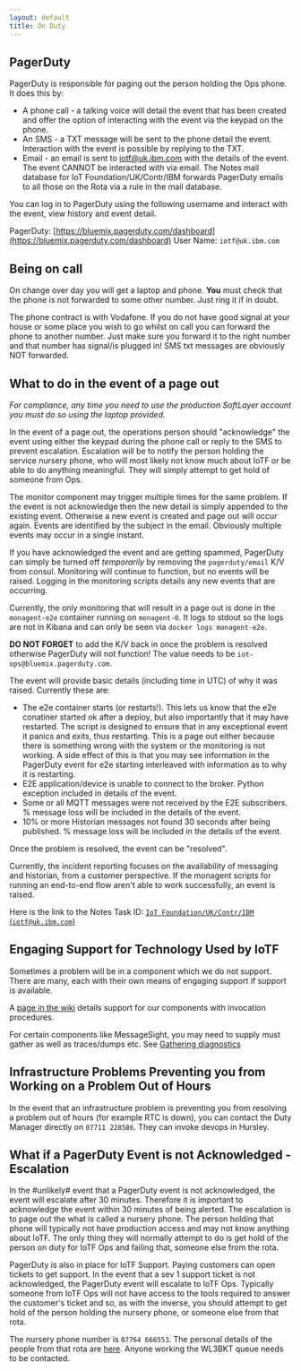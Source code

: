 ```yaml
---
layout: default
title: On Duty
---
```

## PagerDuty ##
PagerDuty is responsible for paging out the person holding the Ops phone.  It does this by:

* A phone call - a talking voice will detail the event that has been created and offer the option of interacting with the event via the keypad on the phone.
* An SMS - a TXT message will be sent to the phone detail the event.  Interaction with the event is possible by replying to the TXT.
* Email - an email is sent to iotf@uk.ibm.com with the details of the event.  The event CANNOT be interacted with via email.  The Notes mail database for IoT Foundation/UK/Contr/IBM forwards PagerDuty emails to all those on the Rota via a rule in the mail database.

You can log in to PagerDuty using the following username and interact with the event, view history and event detail.

PagerDuty: [https://bluemix.pagerduty.com/dashboard](https://bluemix.pagerduty.com/dashboard)
User Name: `iotf@uk.ibm.com`

## Being on call ##
On change over day you will get a laptop and phone.  **You** must check that the phone is not forwarded to some other number.  Just ring it if in doubt.

The phone contract is with Vodafone.  If you do not have good signal at your house or some place you wish to go whilst on call you can forward the phone to another number.  Just make sure you forward it to the right number and that number has signal/is plugged in!  SMS txt messages are obviously NOT forwarded.

## What to do in the event of a page out ##
*For compliance, any time you need to use the production SoftLayer account you must do so using the laptop provided.*

In the event of a page out, the operations person should "acknowledge" the event using either the keypad during the phone call or reply to the SMS to prevent escalation.  Escalation will be to notify the person holding the service nursery phone, who will most likely not know much about IoTF or be able to do anything meaningful.  They will simply attempt to get hold of someone from Ops.

The monitor component may trigger multiple times for the same problem.  If the event is not acknowledge then the new detail is simply appended to the existing event.  Otherwise a new event is created and page out will occur again.  Events are identified by the subject in the email.  Obviously multiple events may occur in a single instant.  

If you have acknowledged the event and are getting spammed, PagerDuty can simply be turned off *temporarily* by removing the `pagerduty/email` K/V from consul.  Monitoring will continue to function, but no events will be raised.  Logging in the monitoring scripts details any new events that are occurring.

Currently, the only monitoring that will result in a page out is done in the `monagent-e2e` container running on `monagent-0`.  It logs to stdout so the logs are not in Kibana and can only be seen via `docker logs monagent-e2e`.

**DO NOT FORGET** to add the K/V back in once the problem is resolved otherwise PagerDuty will not function!  The value needs to be `iot-ops@bluemix.pagerduty.com`.

The event will provide basic details (including time in UTC) of why it was raised.  Currently these are:

* The e2e container starts (or restarts!).  This lets us know that the e2e conatiner started ok after a deploy, but also importantly that it may have restarted.  The script is designed to ensure that in any exceptional event it panics and exits, thus restarting.  This is a page out either because there is something wrong with the system or the monitoring is not working.  A side effect of this is that you may see information in the PagerDuty event for e2e starting interleaved with information as to why it is restarting.   
* E2E application/device is unable to connect to the broker.  Python exception included in details of the event.
* Some or all MQTT messages were not received by the E2E subscribers.  % message loss will be included in the details of the event.
* 10% or more Historian messages not found 30 seconds after being published.  % message loss will be included in the details of the event.

Once the problem is resolved, the event can be "resolved".

Currently, the incident reporting focuses on the availability of messaging and historian, from a customer perspective.  If the monagent scripts for running an end-to-end flow aren't able to work successfully, an event is raised.

Here is the link to the Notes Task ID:  [`IoT Foundation/UK/Contr/IBM` (`iotf@uk.ibm.com`)](/iotf-task-id.ndl)

## Engaging Support for Technology Used by IoTF ##
Sometimes a problem will be in a component which we do not support.  There are many, each with their own means of engaging support if support is available.

A [page in the wiki](https://w3-connections.ibm.com/wikis/home?lang=en-gb#!/wiki/Wbaca767aac15_4918_91ec_7d5014efde02/page/Dependency%20table%2C%20contact%20links) details support for our components with invocation procedures.

For certain components like MessageSight, you may need to supply must gather as well as traces/dumps etc.  See [Gathering diagnostics](/docs/ops/dumps.html)

## Infrastructure Problems Preventing you from Working on a Problem Out of Hours ##
In the event that an infrastructure problem is preventing you from resolving a problem out of hours (for example RTC is down), you can contact the Duty Manager directly on `07711 228586`.  They can invoke devops in Hursley.

## What if a PagerDuty Event is not Acknowledged - Escalation ##
In the #unlikely# event that a PagerDuty event is not acknowledged, the event will escalate after 30 minutes.  Therefore it is important to acknowledge the event within 30 minutes of being alerted.  The escalation is to page out the what is called a nursery phone.  The person holding that phone will typically not have production access and may not know anything about IoTF.  The only thing they will normally attempt to do is get hold of the person on duty for IoTF Ops and failing that, someone else from the rota.

PagerDuty is also in place for IoTF Support.  Paying customers can open tickets to get support.  In the event that a sev 1 support ticket is not acknowledged, the PagerDuty event will escalate to IoTF Ops.  Typically someone from IoTF Ops will not have access to the tools required to answer the customer's ticket and so, as with the inverse, you should attempt to get hold of the person holding the nursery phone, or someone else from that rota.

The nursery phone number is `07764 666553`.  The personal details of the people from that rota are [here](Notes://D06DBL065/8025715E005813BA/4B87A6F6EAEAADD385256A2D006A582C/33BE213CF047BC4CC125764A005AAC1A).  Anyone working the WL3BKT queue needs to be contacted.